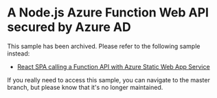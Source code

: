 # A Node.js Azure Function Web API secured by Azure AD

This sample has been archived. Please refer to the following sample instead:

* [React SPA calling a Function API with Azure Static Web App Service](https://github.com/Azure-Samples/ms-identity-javascript-react-tutorial/tree/main/4-Deployment/2-deploy-static)

If you really need to access this sample, you can navigate to the master branch, but please know that it's no longer maintained.
